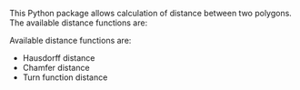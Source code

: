 This Python package allows calculation of distance between two polygons. The available distance functions are:

Available distance functions are:
* Hausdorff distance
* Chamfer distance
* Turn function distance